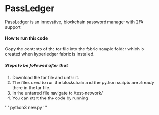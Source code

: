 # PassLedger
PassLedger is an innovative, blockchain password manager with 2FA support

#### How to run this code
Copy the contents of the tar file into the fabric sample folder which is created when hyperledger fabric is installed.
##### Steps to be followed after that
1. Download the tar file and untar it.
2. The files used to run the blockchain and the python scripts are already there in the tar file.
3. In the untarred file navigate to /test-network/
4. You can start the the code by running 

'''
python3 new.py
'''
